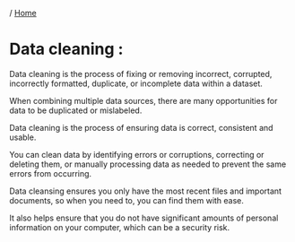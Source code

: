 / [Home](index.md)

# Data cleaning :

Data cleaning is the process of fixing or removing incorrect, corrupted, incorrectly formatted, duplicate, or incomplete data within a dataset. 

When combining multiple data sources, there are many opportunities for data to be duplicated or mislabeled.


Data cleaning is the process of ensuring data is correct, consistent and usable. 

You can clean data by identifying errors or corruptions, correcting or deleting them, or manually processing data as needed to prevent the same errors from occurring.


Data cleansing ensures you only have the most recent files and important documents, so when you need to, you can find them with ease. 

It also helps ensure that you do not have significant amounts of personal information on your computer, which can be a security risk.